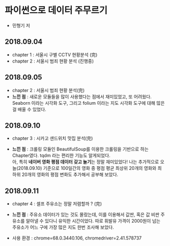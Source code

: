 # 파이썬으로 데이터 주무르기
- 민형기 저


## 2018.09.04
- chapter 1 : 서울시 구별 CCTV 현황분석 (完)
- chapter 2 : 서울시 범죄 현황 분석 (진행중)

## 2018.09.05
- chapter 2 : 서울시 범죄 현황 분석(完)
-  **느낀 점** : 새로운 모듈들을 많이 사용했다는 점에서 재미있었고, 또 어려웠다. Seaborn 이라는 시각화 도구, 그리고 folium 이라는 지도 시각화 도구에 대해 많은 걸 배울 수 있었다.

## 2018.09.10

 - chapter 3 : 시카고 샌드위치 맛집 분석(完)
 
  - **느낀 점** : 크롤링 모듈인 BeautifulSoup를 이용한 크롤링을 기반으로 하는 Chapter였다. tqdm 라는 편리한 기능도 알게되었다.<br>아, 특히 **네이버 영화 평점 데이터 갖고 놀기**는 정말 재미있었다! 나는 추가적으로 오늘(2018.09.10) 기준으로 100일간의 영화 중 평점 평균 최상위 20개의 영화와 최하위 20개의 영화의 평점 변화도 추가해서 공부해 보았다.


## 2018.09.11

 - chapter 4 : 셀프 주유소는 정말 저렴할까 ? (完)
 
 - **느낀 점** : 주유소 데이터가 있는 것도 몰랐는데, 이를 이용해서 값싼, 혹은 값 비싼 주유소를 알아낼 수 있다니 유익한 시간이었다. 따로 휘발유 가격이 2000원이 넘는 주유소가 어느 구에 가장 많은 지도 한번 조사해 보았다.
 
 - 사용 환경 : chrome=68.0.3440.106, chromedriver=2.41.578737
